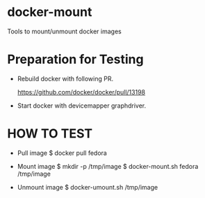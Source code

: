 # docker-mount
Tools to mount/unmount docker images

Preparation for Testing
=======================

- Rebuild docker with following PR.

  https://github.com/docker/docker/pull/13198

- Start docker with devicemapper graphdriver.

HOW TO TEST
===========

- Pull image
$ docker pull fedora

- Mount image
$ mkdir -p /tmp/image
$ docker-mount.sh fedora /tmp/image

- Unmount image
$ docker-umount.sh /tmp/image
